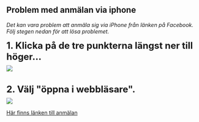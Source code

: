 ## Problem med anmälan via iphone

_Det kan vara problem att anmäla sig via iPhone från länken på Facebook. Följ stegen nedan för att lösa problemet._

<div style="display: flex; flex-direction:column;">
    <div style="font-weight: bold; font-size: 1.5rem; padding-bottom: 0.5rem;">1. Klicka på de tre punkterna längst ner till höger...<br/></div>
    <img style="max-width:400px" src="/images/browser-error.png"/>
</div>
<div style="display: flex; flex-direction:column;margin-top: 2rem;">
<span style="font-weight: bold; padding-bottom: 0.5rem;font-size: 1.5rem;">2. Välj "öppna i webbläsare".</span>
<img style="max-width:400px" src="/images/browser-fix.png"/>

</div>

[Här finns länken till anmälan](https://start.landslagetsfotbollsskola.se/sv/clubs/8701-horreds-if-ifk-oxnevalla/event/4785-fotbollsskolan-horred-oxnevalla/webanmalan/new)
